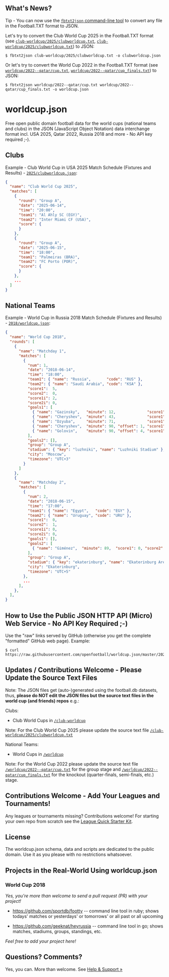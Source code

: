 ## What's News?

Tip - You can now use the [`fbtxt2json` command-line tool](https://github.com/sportdb/footty/tree/master/fbtxt2json) to convert any file in the Football.TXT format to JSON. 

Let's try to convert the Club World Cup 2025
in the Football.TXT format (see [`club-worldcup/2025/clubworldcup.txt`](https://github.com/openfootball/club-worldcup/blob/master/2025/clubworldcup.txt), [`club-worldcup/2025/clubworldcup.txt`](https://github.com/openfootball/club-worldcup/blob/master/2025/clubworldcup.txt)) to JSON:

```
$ fbtxt2json club-worldcup/2025/clubworldcup.txt -o clubworldcup.json
```

Or let's try to convert the World Cup 2022
in the Football.TXT format (see [`worldcup/2022--qatar/cup.txt`](https://github.com/openfootball/worldcup/blob/master/2022--qatar/cup.txt), [`worldcup/2022--qatar/cup_finals.txt`](https://github.com/openfootball/worldcup/blob/master/2022--qatar/cup_finals.txt)) to JSON:

```
$ fbtxt2json worldcup/2022--qatar/cup.txt worldcup/2022--qatar/cup_finals.txt -o worldcup.json
```


# worldcup.json 

Free open public domain football data for the world cups (national teams and clubs) in the JSON
(JavaScript Object Notation)
data interchange format
incl. USA 2025, Qatar 2022, Russia 2018 and more - No API key required ;-).


## Clubs

Example - Club World Cup in USA 2025 Match Schedule (Fixtures and Results) - [`2025/clubworldcup.json`](https://raw.githubusercontent.com/openfootball/worldcup.json/master/2025/clubworldcup.json):

``` json
{
  "name": "Club World Cup 2025",
  "matches": [
    {
      "round": "Group A",
      "date": "2025-06-14",
      "time": "20:00",
      "team1": "Al Ahly SC (EGY)",
      "team2": "Inter Miami CF (USA)",
      "score": {
      }
    },
    {
      "round": "Group A",
      "date": "2025-06-15",
      "time": "18:00",
      "team1": "Palmeiras (BRA)",
      "team2": "FC Porto (POR)",
      "score": {
      }
    },
    ...
  ]
}
```


## National Teams

Example - World Cup in Russia 2018 Match Schedule (Fixtures and Results) - [`2018/worldcup.json`](https://raw.githubusercontent.com/openfootball/worldcup.json/master/2018/worldcup.json):

``` json
{
  "name": "World Cup 2018",
  "rounds": [
    {
      "name": "Matchday 1",
      "matches": [
        {
          "num": 1,
          "date": "2018-06-14",
          "time": "18:00",
          "team1": { "name": "Russia",       "code": "RUS" },
          "team2": { "name": "Saudi Arabia", "code": "KSA" },
          "score1":  5,
          "score2":  0,
          "score1i": 2,
          "score2i": 0,
          "goals1": [
            { "name": "Gazinsky",   "minute": 12,              "score1": 1, "score2": 0 },
            { "name": "Cheryshev",  "minute": 43,              "score1": 2, "score2": 0 },
            { "name": "Dzyuba",     "minute": 71,              "score1": 3, "score2": 0 },
            { "name": "Cheryshev",  "minute": 90, "offset": 1, "score1": 4, "score2": 0 },
            { "name": "Golovin",    "minute": 90, "offset": 4, "score1": 5, "score2": 0 }
          ],
          "goals2": [],
          "group": "Group A",
          "stadium": { "key": "luzhniki", "name": "Luzhniki Stadium" },
          "city": "Moscow",
          "timezone": "UTC+3"
        }
      ]
    },
    {
      "name": "Matchday 2",
      "matches": [
        {
          "num": 2,
          "date": "2018-06-15",
          "time": "17:00",
          "team1": { "name": "Egypt",   "code": "EGY" },
          "team2": { "name": "Uruguay", "code": "URU" },
          "score1":  0,
          "score2":  1,
          "score1i": 0,
          "score2i": 0,
          "goals1": [],
          "goals2": [
            { "name": "Giménez",  "minute": 89,  "score1": 0, "score2": 1 }
          ],
          "group": "Group A",
          "stadium": { "key": "ekaterinburg", "name": "Ekaterinburg Arena" },
          "city": "Ekaterinburg",
          "timezone": "UTC+5"
        },
        ...
      ],
    },
  ],
}
```


## How to Use the Public JSON HTTP API (Micro) Web Service - No API Key Required ;-)

Use the "raw" links served by GitHub (otherwise you get the complete "formatted" GitHub web page).
Example:

```
$ curl https://raw.githubusercontent.com/openfootball/worldcup.json/master/2025/clubworldcup.json
```


## Updates / Contributions Welcome - Please Update the Source Text Files

Note: The JSON files get (auto-)generated using the football.db datasets, thus, **please do NOT
edit the JSON files but the source text files in the world cup (and friends) repos** e.g.:

Clubs:
- Club World Cups in [`/club-worldcup`](https://github.com/openfootball/club-worldcup)

Note: For the Club World Cup 2025 please update the source text file
[`/club-worldcup/2025/clubworldcup.txt`](https://github.com/openfootball/club-worldcup/blob/master/2025/clubworldcup.txt) 


National Teams:
- World Cups in [`/worldcup`](https://github.com/openfootball/worldcup)
<!--
- National Teams in [`/national-teams`](https://github.com/openfootball/national-teams)
- Stadiums in [`/stadiums`](https://github.com/openfootball/stadiums)
- and so on
-->

Note: For the World Cup 2022 please update the source text file
[`/worldcup/2022--qatar/cup.txt`](https://github.com/openfootball/worldcup/blob/master/2022--qatar/cup.txt) for the group stage and
[`/worldcup/2022--qatar/cup_finals.txt`](https://github.com/openfootball/worldcup/blob/master/2022--qatar/cup_finals.txt) for the knockout (quarter-finals, semi-finals, etc.) stage.



<!--
## Automate, Automate, Automate

If all works (almost) daily updates get pushed by yorobot.
See the [`yorobot/football.db`](https://github.com/yorobot/football.db) build scripts for
the (auto-)update machinery.

  add how to generate your own json files from the source datasets or something?

-->

## Contributions Welcome - Add Your Leagues and Tournaments!

Any leagues or tournaments missing? Contributions welcome!
For starting your own repo from scratch see the [League Quick Starter Kit](https://github.com/openfootball/your-league-starter).



## License

The worldcup.json schema, data and scripts are dedicated to the public domain. Use it as you please with no restrictions whatsoever.




## Projects in the Real-World Using worldcup.json

### World Cup 2018

_Yes, you're more than welcome to send a pull request (PR) with your project!_

* https://github.com/sportdb/footty -- command line tool in ruby; shows todays' matches or yesterdays' or tomorrows' or all past or all upcoming

* https://github.com/geeknat/heyrussia -- command line tool in go; shows matches, stadiums, groups, standings, etc.


_Feel free to add your project here!_

## Questions? Comments?

Yes, you can. More than welcome.
See [Help & Support »](https://github.com/openfootball/help)
